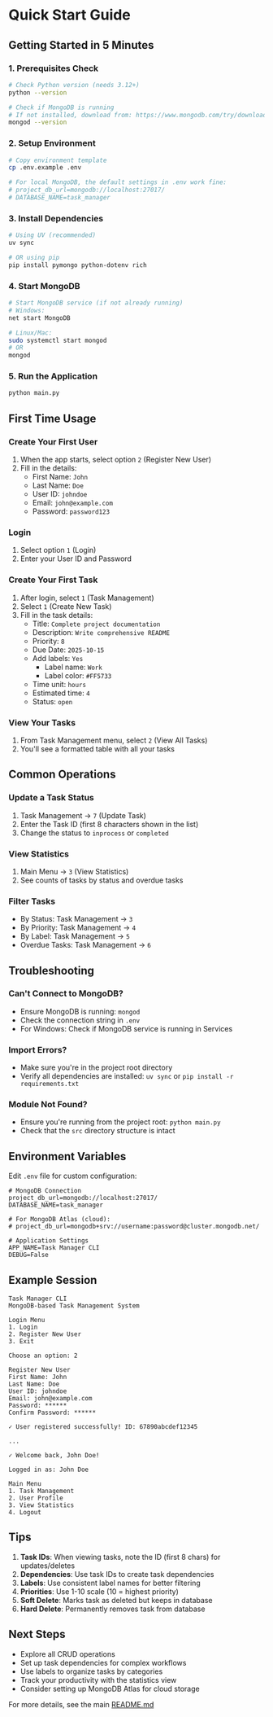 # Quick Start Guide

## Getting Started in 5 Minutes

### 1. Prerequisites Check
```bash
# Check Python version (needs 3.12+)
python --version

# Check if MongoDB is running
# If not installed, download from: https://www.mongodb.com/try/download/community
mongod --version
```

### 2. Setup Environment
```bash
# Copy environment template
cp .env.example .env

# For local MongoDB, the default settings in .env work fine:
# project_db_url=mongodb://localhost:27017/
# DATABASE_NAME=task_manager
```

### 3. Install Dependencies
```bash
# Using UV (recommended)
uv sync

# OR using pip
pip install pymongo python-dotenv rich
```

### 4. Start MongoDB
```bash
# Start MongoDB service (if not already running)
# Windows:
net start MongoDB

# Linux/Mac:
sudo systemctl start mongod
# OR
mongod
```

### 5. Run the Application
```bash
python main.py
```

## First Time Usage

### Create Your First User
1. When the app starts, select option `2` (Register New User)
2. Fill in the details:
   - First Name: `John`
   - Last Name: `Doe`
   - User ID: `johndoe`
   - Email: `john@example.com`
   - Password: `password123`

### Login
1. Select option `1` (Login)
2. Enter your User ID and Password

### Create Your First Task
1. After login, select `1` (Task Management)
2. Select `1` (Create New Task)
3. Fill in the task details:
   - Title: `Complete project documentation`
   - Description: `Write comprehensive README`
   - Priority: `8`
   - Due Date: `2025-10-15`
   - Add labels: `Yes`
     - Label name: `Work`
     - Label color: `#FF5733`
   - Time unit: `hours`
   - Estimated time: `4`
   - Status: `open`

### View Your Tasks
1. From Task Management menu, select `2` (View All Tasks)
2. You'll see a formatted table with all your tasks

## Common Operations

### Update a Task Status
1. Task Management → `7` (Update Task)
2. Enter the Task ID (first 8 characters shown in the list)
3. Change the status to `inprocess` or `completed`

### View Statistics
1. Main Menu → `3` (View Statistics)
2. See counts of tasks by status and overdue tasks

### Filter Tasks
- By Status: Task Management → `3`
- By Priority: Task Management → `4`
- By Label: Task Management → `5`
- Overdue Tasks: Task Management → `6`

## Troubleshooting

### Can't Connect to MongoDB?
- Ensure MongoDB is running: `mongod`
- Check the connection string in `.env`
- For Windows: Check if MongoDB service is running in Services

### Import Errors?
- Make sure you're in the project root directory
- Verify all dependencies are installed: `uv sync` or `pip install -r requirements.txt`

### Module Not Found?
- Ensure you're running from the project root: `python main.py`
- Check that the `src` directory structure is intact

## Environment Variables

Edit `.env` file for custom configuration:

```env
# MongoDB Connection
project_db_url=mongodb://localhost:27017/
DATABASE_NAME=task_manager

# For MongoDB Atlas (cloud):
# project_db_url=mongodb+srv://username:password@cluster.mongodb.net/

# Application Settings
APP_NAME=Task Manager CLI
DEBUG=False
```

## Example Session

```
Task Manager CLI
MongoDB-based Task Management System

Login Menu
1. Login
2. Register New User
3. Exit

Choose an option: 2

Register New User
First Name: John
Last Name: Doe
User ID: johndoe
Email: john@example.com
Password: ******
Confirm Password: ******

✓ User registered successfully! ID: 67890abcdef12345

...

✓ Welcome back, John Doe!

Logged in as: John Doe

Main Menu
1. Task Management
2. User Profile
3. View Statistics
4. Logout
```

## Tips

1. **Task IDs**: When viewing tasks, note the ID (first 8 chars) for updates/deletes
2. **Dependencies**: Use task IDs to create task dependencies
3. **Labels**: Use consistent label names for better filtering
4. **Priorities**: Use 1-10 scale (10 = highest priority)
5. **Soft Delete**: Marks task as deleted but keeps in database
6. **Hard Delete**: Permanently removes task from database

## Next Steps

- Explore all CRUD operations
- Set up task dependencies for complex workflows
- Use labels to organize tasks by categories
- Track your productivity with the statistics view
- Consider setting up MongoDB Atlas for cloud storage

For more details, see the main [README.md](README.md)

